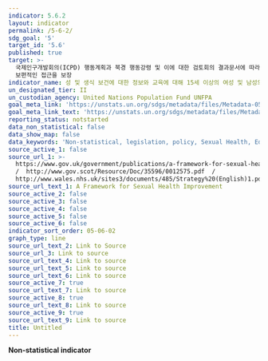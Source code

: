 ```yaml
---
indicator: 5.6.2
layout: indicator
permalink: /5-6-2/
sdg_goal: '5'
target_id: '5.6'
published: true
target: >-
  국제인구개발회의(ICPD) 행동계획과 북경 행동강령 및 이에 대한 검토회의 결과문서에 따라 모든 이가 성, 생식보건, 재생산권에 대한
  보편적인 접근을 보장
indicator_name: 성 및 생식 보건에 대한 정보와 교육에 대해 15세 이상의 여성 및 남성의 완전하고 평등한 접근성을 보장하는 법과 제도가 마련된 국가의 수
un_designated_tier: II
un_custodian_agency: United Nations Population Fund UNFPA
goal_meta_link: 'https://unstats.un.org/sdgs/metadata/files/Metadata-05-06-02.pdf'
goal_meta_link_text: 'https://unstats.un.org/sdgs/metadata/files/Metadata-05-06-02.pdf'
reporting_status: notstarted
data_non_statistical: false
data_show_map: false
data_keywords: 'Non-statistical, legislation, policy, Sexual Health, Education'
source_active_1: false
source_url_1: >-
  https://www.gov.uk/government/publications/a-framework-for-sexual-health-improvement-in-england 
  /  http://www.gov.scot/Resource/Doc/35596/0012575.pdf  / 
  http://www.wales.nhs.uk/sites3/documents/485/Strategy%20(English)1.pdf
source_url_text_1: A Framework for Sexual Health Improvement
source_active_2: false
source_active_3: false
source_active_4: false
source_active_5: false
source_active_6: false
indicator_sort_order: 05-06-02
graph_type: line
source_url_text_2: Link to Source
source_url_3: Link to source
source_url_text_4: Link to source
source_url_text_5: Link to source
source_url_text_6: Link to source
source_active_7: true
source_url_text_7: Link to source
source_active_8: true
source_url_text_8: Link to source
source_active_9: true
source_url_text_9: Link to source
title: Untitled
---
```

**Non-statistical indicator**
